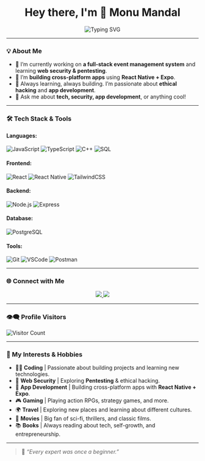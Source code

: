 <h1 align="center">Hey there, I'm 👋 Monu Mandal</h1>
<p align="center">
  <img src="https://readme-typing-svg.herokuapp.com?font=Fira+Code&size=24&pause=1000&center=true&vCenter=true&width=750&lines=Full+Stack+Web+Developer;Learning+Web+Security+and+Pentesting;Learning+App+Development+with+React+Native+%2B+Expo;Tech+Enthusiast+%26+Lifelong+Learner" alt="Typing SVG" />
</p>

---

### 💡 About Me
- 🔭 I’m currently working on **a full-stack event management system** and learning **web security & pentesting**.
- 🌱 I’m **building cross-platform apps** using **React Native + Expo**.
- 🧠 Always learning, always building. I’m passionate about **ethical hacking** and **app development**.
- 💬 Ask me about **tech, security, app development**, or anything cool!

---

### 🛠️ Tech Stack & Tools

#### **Languages**:
![JavaScript](https://img.shields.io/badge/JavaScript-F7DF1E?style=for-the-badge&logo=javascript&logoColor=black)
![TypeScript](https://img.shields.io/badge/TypeScript-3178C6?style=for-the-badge&logo=typescript&logoColor=white)
![C++](https://img.shields.io/badge/C++-00599C?style=for-the-badge&logo=cplusplus&logoColor=white)
![SQL](https://img.shields.io/badge/SQL-4479A1?style=for-the-badge&logo=postgresql&logoColor=white)

#### **Frontend**:
![React](https://img.shields.io/badge/React-61DAFB?style=for-the-badge&logo=react&logoColor=black)
![React Native](https://img.shields.io/badge/React_Native-61DAFB?style=for-the-badge&logo=react&logoColor=black)
![TailwindCSS](https://img.shields.io/badge/TailwindCSS-06B6D4?style=for-the-badge&logo=tailwind-css&logoColor=white)

#### **Backend**:
![Node.js](https://img.shields.io/badge/Node.js-339933?style=for-the-badge&logo=node.js&logoColor=white)
![Express](https://img.shields.io/badge/Express-000000?style=for-the-badge&logo=express&logoColor=white)

#### **Database**:
![PostgreSQL](https://img.shields.io/badge/PostgreSQL-4169E1?style=for-the-badge&logo=postgresql&logoColor=white)

#### **Tools**:
![Git](https://img.shields.io/badge/Git-F05032?style=for-the-badge&logo=git&logoColor=white)
![VSCode](https://img.shields.io/badge/VSCode-007ACC?style=for-the-badge&logo=visual-studio-code&logoColor=white)
![Postman](https://img.shields.io/badge/Postman-FF6C37?style=for-the-badge&logo=postman&logoColor=white)

---

### 🌐 Connect with Me

<p align="center">
  <a href="https://www.linkedin.com/in/monu-mandal711/" target="_blank">
    <img src="https://img.shields.io/badge/LinkedIn-blue?style=for-the-badge&logo=linkedin" />
  </a>
  <a href="mailto:monumandel3@gmail.com">
    <img src="https://img.shields.io/badge/Email-D14836?style=for-the-badge&logo=gmail&logoColor=white" />
  </a>
</p>

---

### 👁️‍🗨️ Profile Visitors

![Visitor Count](https://komarev.com/ghpvc/?username=code-place7&color=blue)

---

### 🚀 My Interests & Hobbies
- 🧑‍💻 **Coding** | Passionate about building projects and learning new technologies.
- 🔐 **Web Security** | Exploring **Pentesting** & ethical hacking.
- 📱 **App Development** | Building cross-platform apps with **React Native + Expo**.
- 🎮 **Gaming** | Playing action RPGs, strategy games, and more.
- 🌍 **Travel** | Exploring new places and learning about different cultures.
- 🎥 **Movies** | Big fan of sci-fi, thrillers, and classic films.
- 📚 **Books** | Always reading about tech, self-growth, and entrepreneurship.

---

> 🧠 *“Every expert was once a beginner.”*
